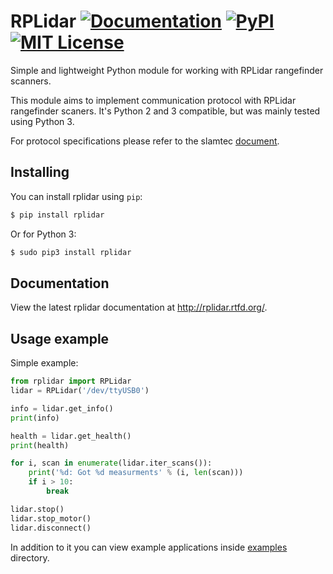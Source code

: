 # RPLidar [![Documentation](https://readthedocs.org/projects/rplidar/badge/?version=latest)](http://rplidar.readthedocs.org/en/latest/?badge=latest) [![PyPI](https://img.shields.io/pypi/v/rplidar.svg)](https://pypi.python.org/pypi/rplidar) [![MIT License](https://img.shields.io/github/license/mashape/apistatus.svg)](https://github.com/SkRobo/rplidar/blob/master/LICENSE)

Simple and lightweight Python module for working with RPLidar rangefinder scanners.

This module aims to implement communication protocol with RPLidar rangefinder
scaners. It's Python 2 and 3 compatible, but was mainly tested using Python 3.

For protocol specifications please refer to the slamtec
[document](http://www.slamtec.com/download/lidar/documents/en-us/rplidar_interface_protocol_en.pdf).

## Installing

You can install rplidar using `pip`:

```sh
$ pip install rplidar
```

Or for Python 3:
```sh
$ sudo pip3 install rplidar
```

## Documentation

View the latest rplidar documentation at http://rplidar.rtfd.org/.

## Usage example

Simple example:
```Python
from rplidar import RPLidar
lidar = RPLidar('/dev/ttyUSB0')

info = lidar.get_info()
print(info)

health = lidar.get_health()
print(health)

for i, scan in enumerate(lidar.iter_scans()):
    print('%d: Got %d measurments' % (i, len(scan)))
    if i > 10:
        break

lidar.stop()
lidar.stop_motor()
lidar.disconnect()
```

In addition to it you can view example applications inside
[examples](https://github.com/SkRobo/rplidar/tree/master/examples>) directory.
